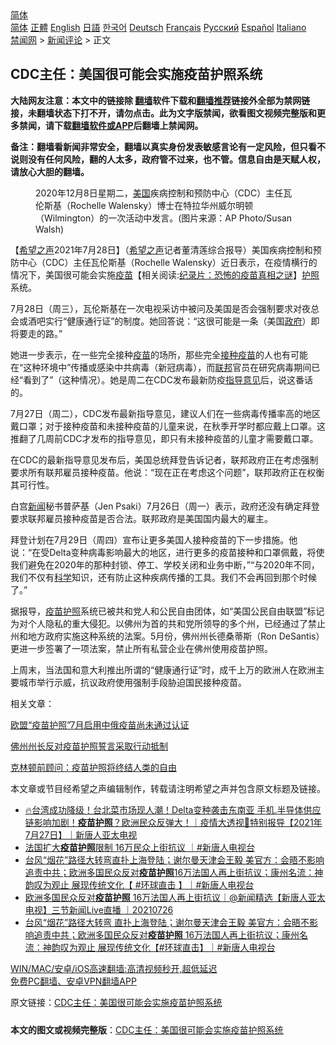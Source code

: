  <!-- 面包屑导航 --> <div class="breadcrumb"><!-- GTranslate: https://gtranslate.io/ -->  <div class="switcher notranslate">  <div class="selected">  <a href="#" onclick="return false;"> 简体</a>  </div>  <div class="option">  <a href="https://www.bannedbook.org" onclick="doGTranslate('zh-CN|zh-CN');jQuery('div.switcher div.selected a').html(jQuery(this).html());return false;" title="简体中文" class="nturl selected"> 简体</a>  <a href="https://www.bannedbook.org/zh-tw/" onclick="doGTranslate('zh-CN|zh-TW');jQuery('div.switcher div.selected a').html(jQuery(this).html());return false;" title="繁體中文" class="nturl"> 正體</a>  <a href="https://www.bannedbook.org/en/" onclick="doGTranslate('zh-CN|en');jQuery('div.switcher div.selected a').html(jQuery(this).html());return false;" title="English" class="nturl"> English</a>  <a href="https://www.bannedbook.org/ja/" onclick="doGTranslate('zh-CN|ja');jQuery('div.switcher div.selected a').html(jQuery(this).html());return false;" title="日本語" class="nturl"> 日語</a>  <a href="https://www.bannedbook.org/ko/" onclick="doGTranslate('zh-CN|ko');jQuery('div.switcher div.selected a').html(jQuery(this).html());return false;" title="한국어" class="nturl"> 한국어</a>  <a href="https://www.bannedbook.org/de/" onclick="doGTranslate('zh-CN|de');jQuery('div.switcher div.selected a').html(jQuery(this).html());return false;" title="Deutsch" class="nturl"> Deutsch</a>  <a href="https://www.bannedbook.org/fr/" onclick="doGTranslate('zh-CN|fr');jQuery('div.switcher div.selected a').html(jQuery(this).html());return false;" title="Français" class="nturl"> Français</a>  <a href="https://www.bannedbook.org/ru/" onclick="doGTranslate('zh-CN|ru');jQuery('div.switcher div.selected a').html(jQuery(this).html());return false;" title="Русский" class="nturl"> Русский</a>  <a href="https://www.bannedbook.org/es/" onclick="doGTranslate('zh-CN|es');jQuery('div.switcher div.selected a').html(jQuery(this).html());return false;" title="Español" class="nturl"> Español</a>  <a href="https://www.bannedbook.org/it/" onclick="doGTranslate('zh-CN|it');jQuery('div.switcher div.selected a').html(jQuery(this).html());return false;" title="Italiano" class="nturl"> Italiano</a>  </div>  </div>      <div class='breadcrumb-sub'><!-- Breadcrumb NavXT 6.3.0 --> <a href="https://www.bannedbook.org/" class="home">禁闻网</a> &gt; <a href="https://www.bannedbook.org/bnews/comments/" class="category">新闻评论</a> &gt; 正文</div></div><h2>CDC主任：美国很可能会实施疫苗护照系统</h2> <p class="notice"><b>大陆网友注意：本文中的链接除 <a href="https://github.com/bannedbook/fanqiang" >翻墙</a>软件下载和<a href="https://github.com/killgcd/justmysocks/blob/master/README.md">翻墙推荐</a>链接外全部为禁网链接，未翻墙状态下打不开，请勿点击。此为文字版禁闻，欲看图文视频完整版和更多禁闻，请下载<a href="https://github.com/bannedbook/fanqiang">翻墙软件或APP</a>后翻墙上禁闻网。</p><p>备注：翻墙看新闻非常安全，翻墙以真实身份发表敏感言论有一定风险，但只看不说则没有任何风险，翻的人太多，政府管不过来，也不管。信息自由是天赋人权，请放心大胆的翻墙。</b></p>  <div class="entry"> <figure><figcaption>2020年12月8日星期二，<a href="https://www.bannedbook.org/bnews/tag/%e7%be%8e%e5%9b%bd/" class="st_tag internal_tag" rel="tag" title="标签 美国 下的日志">美国</a>疾病控制和预防中心（CDC）主任瓦伦斯基（Rochelle Walensky）博士在特拉华州威尔明顿（Wilmington）的一次活动中发言。(图片来源：AP Photo/Susan Walsh)</figcaption></figure> <p>【<span class='wp_keywordlink_affiliate'><a href="https://www.soundofhope.org" title="希望之声" target="_blank">希望之声</a></span>2021年7月28日】（<a href="https://www.bannedbook.org/bnews/tag/%e5%b8%8c%e6%9c%9b%e4%b9%8b%e5%a3%b0/" class="st_tag internal_tag" rel="tag" title="标签 希望之声 下的日志">希望之声</a>记者董清莲综合报导）美国疾病控制和预防中心（CDC）主任瓦伦斯基（Rochelle Walensky）近日表示，在疫情横行的情况下，美国很可能会实施<span class='wp_keywordlink'><a href="https://www.bannedbook.org/bnews/tculture/20160630/551027.html" title="疫苗" target="_blank">疫苗</a></span>【相关阅读:<a href='https://www.bannedbook.org/bnews/topimagenews/20180408/925060.html' target='_blank'>纪录片：恐怖的疫苗真相之谜</a>】<a href="https://www.bannedbook.org/bnews/tag/%E6%8A%A4%E7%85%A7/" class="st_tag internal_tag" rel="tag" title="标签 护照 下的日志">护照</a>系统。</p> <p>7月28日（周三），瓦伦斯基在一次电视采访中被问及美国是否会强制要求对夜总会或酒吧实行“健康通行证”的制度。她回答说：“这很可能是一条（美国<a href="https://www.bannedbook.org/bnews/tag/%e6%94%bf%e5%ba%9c/" class="st_tag internal_tag" rel="tag" title="标签 政府 下的日志">政府</a>）即将要走的路。”</p> <p>她进一步表示，在一些完全接种<a href="https://www.bannedbook.org/bnews/tag/%e7%96%ab%e8%8b%97/" class="st_tag internal_tag" rel="tag" title="标签 疫苗 下的日志">疫苗</a>的场所，那些完全<a href="https://www.bannedbook.org/bnews/tag/%E6%8E%A5%E7%A7%8D%E7%96%AB%E8%8B%97/" class="st_tag internal_tag" rel="tag" title="标签 接种疫苗 下的日志">接种疫苗</a>的人也有可能在“这种环境中”传播或感染中共病毒（新冠病毒），而<a href="https://www.bannedbook.org/bnews/tag/%E8%81%94%E9%82%A6/" class="st_tag internal_tag" rel="tag" title="标签 联邦 下的日志">联邦</a>官员在研究病毒期间已经“看到了”（这种情况）。她是周二在CDC发布最新防疫<a href="https://www.bannedbook.org/bnews/tag/%E6%8C%87%E5%AF%BC%E6%84%8F%E8%A7%81/" class="st_tag internal_tag" rel="tag" title="标签 指导意见 下的日志">指导意见</a>后，说这番话的。</p> <p>7月27日（周二），CDC发布最新指导意见，建议人们在一些病毒传播率高的地区戴口罩；对于接种疫苗和未接种疫苗的儿童来说，在秋季开学时都应戴上口罩。这推翻了几周前CDC才发布的指导意见，即只有未接种疫苗的儿童才需要戴口罩。</p>  <p>在CDC的最新指导意见发布后，美国总统拜登告诉记者，联邦政府正在考虑强制要求所有联邦雇员接种疫苗。他说：“现在正在考虑这个问题”，联邦政府正在权衡其可行性。</p> <p>白宫<span class='wp_keywordlink_affiliate'><a href="https://www.bannedbook.org/" title="新闻">新闻</a></span>秘书普萨基（Jen Psaki）7月26日（周一）表示，政府还没有确定拜登要求联邦雇员接种疫苗是否合法。联邦政府是美国国内最大的雇主。</p> <p>拜登计划在7月29日（周四）宣布让更多美国人接种疫苗的下一步措施。他说：“在受Delta变种病毒影响最大的地区，进行更多的疫苗接种和口罩佩戴，将使我们避免在2020年的那种封锁、停工、学校关闭和业务中断，”“与2020年不同，我们不仅有<span class='wp_keywordlink'><a href="https://www.bannedbook.org/forum11/topic309.html" title="禁片：“科学”的棍子" target="_blank">科学</a></span>知识，还有防止这种疾病传播的工具。我们不会再回到那个时候了。”</p> <p>据报导，<a href="https://www.bannedbook.org/bnews/tag/%e7%96%ab%e8%8b%97%e6%8a%a4%e7%85%a7/" class="st_tag internal_tag" rel="tag" title="标签 疫苗护照 下的日志">疫苗护照</a>系统已被共和党人和公民自由团体，如“美国公民自由联盟”标记为对个人隐私的重大侵犯。以佛州为首的共和党所领导的多个州，已经通过了禁止州和地方政府实施这种系统的法案。5月份，佛州州长德桑蒂斯（Ron DeSantis）更进一步签署了一项法案，禁止所有私营企业在佛州使用疫苗护照。</p>  <p>上周末，当法国和意大利推出所谓的“健康通行证”时，成千上万的欧洲人在欧洲主要城市举行示威，抗议政府使用强制手段胁迫国民接种疫苗。</p> <p>相关文章：</p> <p><a data-ctorig="https://www.soundofhope.org/post/520556" data-cturl="https://www.google.com/url?client=internal-element-cse&amp;cx=007749283119516952101:0iwnfnkwnek&amp;q=https://www.soundofhope.org/post/520556&amp;sa=U&amp;ved=2ahUKEwi_x6jj7obyAhUaWs0KHRG5B9MQFjAEegQIABAC&amp;usg=AOvVaw0TeHafH03f-YknPyjUu9_x" href="https://www.soundofhope.org/post/520556" target="_blank">欧盟“疫苗护照”7月启用中俄疫苗尚未通过认证</a></p> <p><a data-ctorig="https://www.soundofhope.org/post/489716?lang=b5" data-cturl="https://www.google.com/url?client=internal-element-cse&amp;cx=007749283119516952101:0iwnfnkwnek&amp;q=https://www.soundofhope.org/post/489716%3Flang%3Db5&amp;sa=U&amp;ved=2ahUKEwi_x6jj7obyAhUaWs0KHRG5B9MQFjADegQIARAC&amp;usg=AOvVaw3w4UX19EZ-D114BYXGXwye" href="https://www.soundofhope.org/post/489716?lang=b5" target="_blank">佛州州长反对疫苗护照誓言采取行动抵制</a></p>  <p><a data-ctorig="https://www.soundofhope.org/post/489401?lang=b5" data-cturl="https://www.google.com/url?client=internal-element-cse&amp;cx=007749283119516952101:0iwnfnkwnek&amp;q=https://www.soundofhope.org/post/489401%3Flang%3Db5&amp;sa=U&amp;ved=2ahUKEwiO64Cd74byAhVI6Z4KHaNmAjY4ChAWMAB6BAgIEAI&amp;usg=AOvVaw2Arg-NCCVegI_svsCuSGch" href="https://www.soundofhope.org/post/489401?lang=b5" target="_blank">克林顿前顾问：疫苗护照将终结人类的自由</a></p> <p>本文章或节目经希望之声编辑制作，转载请注明希望之声并包含原文标题及链接。 </p> <ul class='op-related-articles' title='相关阅读'> <li><a href='https://www.bannedbook.org/bnews/bannedvideo/20210727/1595269.html' target='_blank'>🔥台湾成功降级！台北菜市场现人潮！Delta变种袭击东南亚 手机.半导体供应链影响加剧！<b>疫苗护照</b>？欧洲民众反弹大！｜疫情大透视🔹特别报导【2021年7月27日】｜新唐人亚太电视</a></li> <li><a href='https://www.bannedbook.org/bnews/bannedvideo/20210727/1594945.html' target='_blank'>法国扩大<b>疫苗护照</b>限制 16万民众上街抗议 ｜#新唐人电视台</a></li> <li><a href='https://www.bannedbook.org/bnews/bannedvideo/20210726/1594648.html' target='_blank'>台风“烟花”路径大转弯直扑上海登陆；谢尔曼天津会王毅 美官方：会晤不影响追责中共；欧洲多国民众反对<b>疫苗护照</b>16万法国人再上街抗议；康州名流：神韵叹为观止 展现传统文化【 #环球直击 】｜#新唐人电视台</a></li> <li><a href='https://www.bannedbook.org/bnews/bannedvideo/20210726/1594328.html' target='_blank'>欧洲多国民众反对<b>疫苗护照</b> 16万法国人再上街抗议｜@新闻精选【新唐人亚太电视】三节新闻Live直播 ｜20210726</a></li> <li><a href='https://www.bannedbook.org/bnews/bannedvideo/20210726/1594307.html' target='_blank'>台风“烟花”路径大转弯 直扑上海登陆；谢尔曼天津会王毅 美官方：会晤不影响追责中共；欧洲多国民众反对<b>疫苗护照</b> 16万法国人再上街抗议；康州名流：神韵叹为观止 展现传统文化【#环球直击】｜#新唐人电视台</a></li> </ul> <p class="texttj"> <a href="https://github.com/bannedbook/fanqiang/wiki/V2ray%E6%9C%BA%E5%9C%BA" target="_blank">WIN/MAC/安卓/iOS高速翻墙:高清视频秒开,超低延迟</a><br/> <a href="https://github.com/bannedbook/fanqiang/wiki/%E7%A6%81%E9%97%BB%E7%BD%91%E5%AE%89%E5%8D%93%E7%BF%BB%E5%A2%99%E6%96%B0%E9%97%BBAPP" target="_blank">免费PC翻墙、安卓VPN翻墙APP</a></p><p>原文链接：<a class="src_link"  href="https://www.soundofhope.org/post/530186" target="_blank">CDC主任：美国很可能会实施疫苗护照系统</a></p> <a name='sharetosocial'></a>  <div style="margin-bottom:5px;padding-bottom:5px;clear:both"> <div id="archive-pix-1" class="banner-ads"> <!-- AuctionX Display platform tag START --> <div id="26318x728x90x621x_ADSLOT2" clicktrack="%%CLICK_URL_ESC%%"></div> <!-- AuctionX Display platform tag END --> </div> <div id="archive-pix-2" class="banner-ads"> <!-- AuctionX Display platform tag START --> <div id="26315x300x250x621x_ADSLOT2" clicktrack="%%CLICK_URL_ESC%%"></div> <!-- AuctionX Display platform tag END --> </div> </div>  <div id="archive-pix-1" class="banner-ads"> <!-- AuctionX Display platform tag START --> <div id="26318x728x90x621x_ADSLOT3" clicktrack="%%CLICK_URL_ESC%%"></div> <!-- AuctionX Display platform tag END --> </div> <div><b>本文的图文或视频完整版</b>：<a href='https://www.bannedbook.org/bnews/comments/20210729/1596267.html'>CDC主任：美国很可能会实施疫苗护照系统</a></div>  </div><!--END ENTRY--> 
